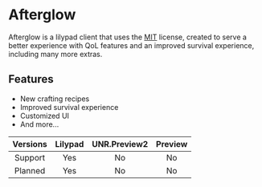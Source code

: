 # Afterglow 

Afterglow is a lilypad client that uses the [MIT](https://choosealicense.com/licenses/mit/) license, created to serve a better experience with QoL features and an improved survival experience, including many more extras.
## Features

- New crafting recipes
- Improved survival experience
- Customized UI
- And more...

| Versions | Lilypad    | UNR.Preview2 | Preview |
| :---:   | :---: | :---: | :---: |
| Support | Yes  | No  | No   |
| Planned | Yes  | No  | No   |
